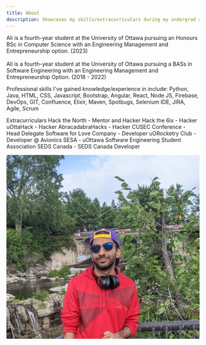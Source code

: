 ```yaml
---
title: About
description: Showcases my skills/extracurriculars during my undergrad at University of Ottawa
---
```


Ali is a fourth-year student at the University of Ottawa pursuing an Honours BSc in Computer Science with an Engineering Management and Entrepreneurship option. (2023)<br><br>
Ali is a fourth-year student at the University of Ottawa pursuing a BASs in Software Engineering with an Engineering Management and Entrepreneurship Option. (2018 - 2022)

Professional skills I've gained knowledge/experience in include:
Python, Java, HTML, CSS, Javascript, Bootstrap, Angular, React, Node JS, Firebase, DevOps, GIT, Confluence, Elixir, Maven, Spotbugs, Selenium IDE, JIRA, Agile, Scrum

Extracurriculars
Hack the North - Mentor and Hacker
Hack the 6ix - Hacker
uOttaHack - Hacker
AbracadabraHacks - Hacker
CUSEC Conference - Head Delegate
Software for Love Company - Developer
uORocketry Club - Developer @ Avionics
SESA - uOttawa Software Engineering Student Association
SEDS Canada - SEDS Canada Developer

![Chinese Salty Egg](./PXL_1.jpg)
